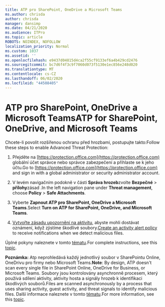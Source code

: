 ```yaml
---
title: ATP pro SharePoint, OneDrive a Microsoft Teams
ms.author: chrisda
author: chrisda
manager: dansimp
ms.date: 04/21/2020
ms.audience: ITPro
ms.topic: article
ROBOTS: NOINDEX, NOFOLLOW
localization_priority: Normal
ms.custom: 1037
ms.assetid: ''
ms.openlocfilehash: e9437d04815d4ca2f55cf9133ef6a4b429cd2476
ms.sourcegitcommit: bc7d6f4f3c9f7060d073f5130e1ec856e248d020
ms.translationtype: MT
ms.contentlocale: cs-CZ
ms.lasthandoff: 06/02/2020
ms.locfileid: "44508405"
---
```

# <a name="atp-for-sharepoint-onedrive-and-microsoft-teams"></a><span data-ttu-id="3232f-102">ATP pro SharePoint, OneDrive a Microsoft Teams</span><span class="sxs-lookup"><span data-stu-id="3232f-102">ATP for SharePoint, OneDrive, and Microsoft Teams</span></span>

<span data-ttu-id="3232f-103">Chcete-li povolit rozšířenou ochranu před hrozbami, postupujte takto:</span><span class="sxs-lookup"><span data-stu-id="3232f-103">Follow these steps to enable Advanced Threat Protection:</span></span>

1. <span data-ttu-id="3232f-104">Přejděte na [https://protection.office.com](https://protection.office.com) globální účet správce nebo správce zabezpečení a přihlaste se k jeho účtu.</span><span class="sxs-lookup"><span data-stu-id="3232f-104">Go to [https://protection.office.com](https://protection.office.com) and sign in with a global administrator or security administrator account.</span></span>

2. <span data-ttu-id="3232f-105">V levém navigačním podokně v části **Správa hrozeb**zvolte **Bezpečné** \> **přílohy**zásad .</span><span class="sxs-lookup"><span data-stu-id="3232f-105">In the left navigation pane under **Threat management**, choose **Policy** \> **Safe Attachments**.</span></span>

3. <span data-ttu-id="3232f-106">Vyberte **Zapnout ATP pro SharePoint, OneDrive a Microsoft Teams**.</span><span class="sxs-lookup"><span data-stu-id="3232f-106">Select **Turn on ATP for SharePoint, OneDrive, and Microsoft Teams**.</span></span>

4. <span data-ttu-id="3232f-107">[Vytvořte zásadu upozornění na aktivitu,](https://docs.microsoft.com/microsoft-365/compliance/create-activity-alerts) abyste mohli dostávat oznámení, když zjistíme škodlivé soubory.</span><span class="sxs-lookup"><span data-stu-id="3232f-107">[Create an activity alert policy](https://docs.microsoft.com/microsoft-365/compliance/create-activity-alerts) to receive notifications when we detect malicious files.</span></span>

<span data-ttu-id="3232f-108">Úplné pokyny naleznete v tomto [tématu](https://docs.microsoft.com/microsoft-365/security/office-365-security/turn-on-atp-for-spo-odb-and-teams).</span><span class="sxs-lookup"><span data-stu-id="3232f-108">For complete instructions, see this [topic](https://docs.microsoft.com/microsoft-365/security/office-365-security/turn-on-atp-for-spo-odb-and-teams).</span></span>

<span data-ttu-id="3232f-109">**Poznámka:** Atp neprohledává každý jednotlivý soubor v SharePointu Online, OneDrivu pro firmy nebo Microsoft Teams.</span><span class="sxs-lookup"><span data-stu-id="3232f-109">**Note**: By design, ATP doesn't scan every single file in SharePoint Online, OneDrive for Business, or Microsoft Teams.</span></span> <span data-ttu-id="3232f-110">Soubory jsou kontrolovány asynchronně procesem, který používá sdílení aktivity, aktivity hosta a signály hrozeb k identifikaci škodlivých souborů.</span><span class="sxs-lookup"><span data-stu-id="3232f-110">Files are scanned asynchronously by a process that uses sharing activity, guest activity, and threat signals to identify malicious files.</span></span> <span data-ttu-id="3232f-111">Další informace naleznete v tomto [tématu](https://docs.microsoft.com/microsoft-365/security/office-365-security/atp-for-spo-odb-and-teams).</span><span class="sxs-lookup"><span data-stu-id="3232f-111">For more information, see this [topic](https://docs.microsoft.com/microsoft-365/security/office-365-security/atp-for-spo-odb-and-teams).</span></span>
